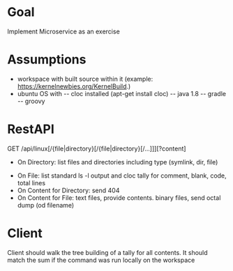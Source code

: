 # Goal
Implement Microservice as an exercise


# Assumptions
- workspace with built source within it (example: https://kernelnewbies.org/KernelBuild.)
- ubuntu OS with
-- cloc installed (apt-get install cloc)
-- java 1.8
-- gradle
-- groovy

# RestAPI
GET	  /api/linux[/{file|directory}[/{file|directory}[/...]]][?content]
* On Directory: list files and directories including type (symlink, dir, file)
- On File: list standard ls -l output and cloc tally for comment, blank, code, total lines
- On Content for Directory: send 404
- On Content for File: text files, provide contents.  binary files, send octal dump (od filename)

# Client
Client should walk the tree building of a tally for all contents.  It should match the sum if the command was run locally on the workspace
  
